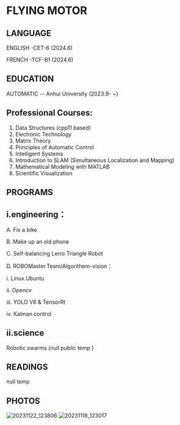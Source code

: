 # FLYING MOTOR


## LANGUAGE

ENGLISH -CET-6  (2024.6)

FRENCH -TCF-B1 (2024.6)

## EDUCATION

AUTOMATIC --  Anhui University (2023.9- ~)

## Professional Courses:
1. Data Structures (cpp11 based)
2. Electronic Technology
3. Matrix Theory
4. Principles of Automatic Control
5. Intelligent Systems
6. Introduction to SLAM (Simultaneous Localization and Mapping)
7. Mathematical Modeling with MATLAB
8. Scientific Visualization



##  PROGRAMS 
## i.engineering：

A. Fix a bike 


B. Make up an old phone 

C. Self-balancing Lerro Triangle Robot

D. ROBOMaster.Team/Algorithem-vision：

   i. Linux.Ubuntu

   ii. Opencv

   iii. YOLO V8 & TensorRt

   iv. Kalman control


## ii.science

 Robotic swarms (null public temp )

## READINGS

null temp

## PHOTOS

![20231122_123806](https://github.com/user-attachments/assets/9dc8dfec-2789-46a0-8ac3-c12857b73341)
![20231118_123017](https://github.com/user-attachments/assets/2b8c4bdd-bba4-4126-944f-fd3a1e144ff1)
